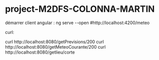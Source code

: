 # project-M2DFS-COLONNA-MARTIN

démarrer client angular : ng serve --open
#http://localhost:4200/meteo

curl: 

curl http://localhost:8080/getPrevisions/200
curl http://localhost:8080/getMeteoCourante/200
curl http://localhost:8080/getlieu/corte

